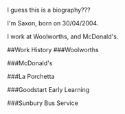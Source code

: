 I guess this is a biography???

I'm Saxon, born on 30/04/2004. 

I work at Woolworths, and McDonald's.

##Work History
###Woolworths

###McDonald's

###La Porchetta

###Goodstart Early Learning

###Sunbury Bus Service